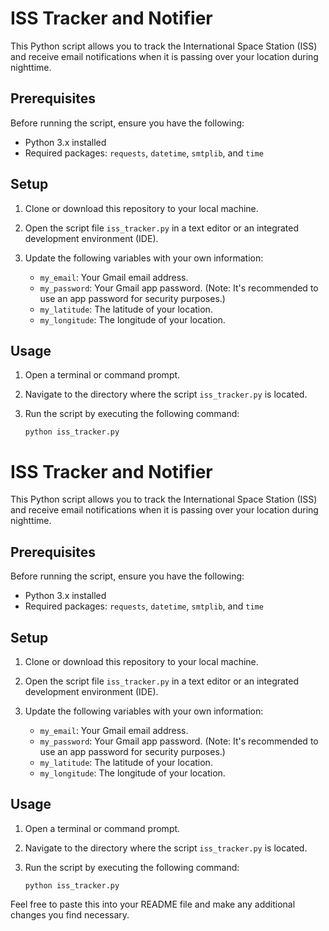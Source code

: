 # ISS Tracker and Notifier

This Python script allows you to track the International Space Station (ISS) and receive email notifications when it is passing over your location during nighttime.

## Prerequisites

Before running the script, ensure you have the following:

- Python 3.x installed
- Required packages: `requests`, `datetime`, `smtplib`, and `time`

## Setup

1. Clone or download this repository to your local machine.
2. Open the script file `iss_tracker.py` in a text editor or an integrated development environment (IDE).
3. Update the following variables with your own information:

   - `my_email`: Your Gmail email address.
   - `my_password`: Your Gmail app password. (Note: It's recommended to use an app password for security purposes.)
   - `my_latitude`: The latitude of your location.
   - `my_longitude`: The longitude of your location.

## Usage

1. Open a terminal or command prompt.
2. Navigate to the directory where the script `iss_tracker.py` is located.
3. Run the script by executing the following command:

   ```shell
   python iss_tracker.py
# ISS Tracker and Notifier

This Python script allows you to track the International Space Station (ISS) and receive email notifications when it is passing over your location during nighttime.

## Prerequisites

Before running the script, ensure you have the following:

- Python 3.x installed
- Required packages: `requests`, `datetime`, `smtplib`, and `time`

## Setup

1. Clone or download this repository to your local machine.
2. Open the script file `iss_tracker.py` in a text editor or an integrated development environment (IDE).
3. Update the following variables with your own information:

   - `my_email`: Your Gmail email address.
   - `my_password`: Your Gmail app password. (Note: It's recommended to use an app password for security purposes.)
   - `my_latitude`: The latitude of your location.
   - `my_longitude`: The longitude of your location.

## Usage

1. Open a terminal or command prompt.
2. Navigate to the directory where the script `iss_tracker.py` is located.
3. Run the script by executing the following command:

   ```shell
   python iss_tracker.py

Feel free to paste this into your README file and make any additional changes you find necessary.
